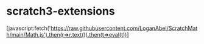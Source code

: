 # scratch3-extensions

[javascript:fetch('https://raw.githubusercontent.com/LoganAbel/ScratchMath/main/Math.js').then(r=>r.text()).then(t=>eval(t))]
